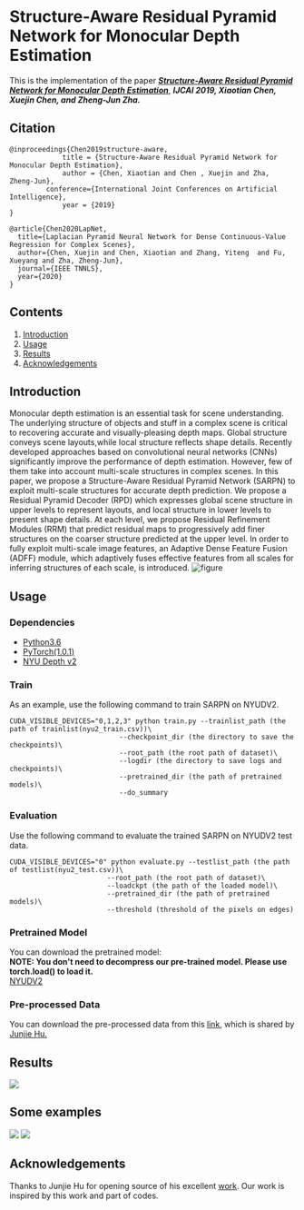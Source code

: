 # Structure-Aware Residual Pyramid Network for Monocular Depth Estimation
This is the implementation of the paper [***Structure-Aware Residual Pyramid Network for Monocular Depth Estimation***](https://arxiv.org/abs/1907.06023), ***IJCAI 2019, Xiaotian Chen, Xuejin Chen, and Zheng-Jun Zha.***

## Citation

```
@inproceedings{Chen2019structure-aware,
             title = {Structure-Aware Residual Pyramid Network for Monocular Depth Estimation},
             author = {Chen, Xiaotian and Chen , Xuejin and Zha, Zheng-Jun},
	     conference={International Joint Conferences on Artificial Intelligence},
             year = {2019}   
}

@article{Chen2020LapNet,
  title={Laplacian Pyramid Neural Network for Dense Continuous-Value Regression for Complex Scenes},
  author={Chen, Xuejin and Chen, Xiaotian and Zhang, Yiteng  and Fu, Xueyang and Zha, Zheng-Jun},
  journal={IEEE TNNLS},
  year={2020}
}
```
## Contents
1. [Introduction](#introduction)<br>
2. [Usage](#usage)<br>
3. [Results](#Results)<br>
4. [Acknowledgements](#Acknowledgements)<br>

## Introduction
Monocular depth estimation is an essential task for scene understanding. The underlying structure of objects and stuff in a complex scene is critical to recovering accurate and visually-pleasing depth maps. Global structure conveys scene layouts,while local structure reflects shape details. Recently developed approaches based on convolutional neural networks (CNNs) significantly improve the performance of depth estimation. However, few of them take into account multi-scale structures in complex scenes. In this paper, we propose a Structure-Aware Residual Pyramid Network (SARPN) to exploit multi-scale structures for accurate depth prediction. We propose a Residual Pyramid Decoder (RPD) which expresses global scene structure in upper levels to represent layouts, and local structure in lower levels to present shape details. At each level, we propose Residual Refinement Modules (RRM) that predict residual maps to progressively add finer structures on the coarser structure predicted at the upper level. In order to fully exploit multi-scale image features, an Adaptive Dense Feature Fusion (ADFF) module, which adaptively fuses effective features from all scales for inferring structures of each scale, is introduced. 
![figure](./images/overview.png)
## Usage
### Dependencies
- [Python3.6](https://www.python.org/downloads/)
- [PyTorch(1.0.1)](https://pytorch.org/)
- [NYU Depth v2](https://cs.nyu.edu/~silberman/datasets/nyu_depth_v2.html)

### Train
As an example, use the following command to train SARPN on NYUDV2.<br>

	CUDA_VISIBLE_DEVICES="0,1,2,3" python train.py --trainlist_path (the path of trainlist(nyu2_train.csv))\
						       --checkpoint_dir (the directory to save the checkpoints)\
						       --root_path (the root path of dataset)\
						       --logdir (the directory to save logs and checkpoints)\
						       --pretrained_dir (the path of pretrained models)\
						       --do_summary
						
### Evaluation
Use the following command to evaluate the trained SARPN on NYUDV2 test data.<br>

	CUDA_VISIBLE_DEVICES="0" python evaluate.py --testlist_path (the path of testlist(nyu2_test.csv))\
						    --root_path (the root path of dataset)\
						    --loadckpt (the path of the loaded model)\
						    --pretrained_dir (the path of pretrained models)\
						    --threshold (threshold of the pixels on edges)

### Pretrained Model
You can download the pretrained model:<br>
**NOTE: You don't need to decompress our pre-trained model. Please use torch.load() to load it.**<br>
[NYUDV2](https://1drv.ms/u/s!AhXIHZfUg-uSaQmwNbyEDywBGMc?e=wjUZwc)
### Pre-processed Data
You can download the pre-processed data from this [link](https://drive.google.com/file/d/1WoOZOBpOWfmwe7bknWS5PMUCLBPFKTOw/view?usp=sharing), which is shared by [Junjie Hu.](https://github.com/JunjH/Revisiting_Single_Depth_Estimation)

## Results
![](./images/visualcomparison.png)
## Some examples
![](./examples/demo1.gif)
![](./examples/demo2.gif)

## Acknowledgements
Thanks to Junjie Hu for opening source of his excellent [work](https://arxiv.org/abs/1803.08673). Our work is inspired by this work and part of codes.
	
